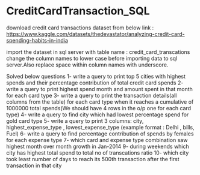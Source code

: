 # CreditCardTransaction_SQL

download credit card transactions dataset from below link :
https://www.kaggle.com/datasets/thedevastator/analyzing-credit-card-spending-habits-in-india

import the dataset in sql server with table name : credit_card_transcations
change the column names to lower case before importing data to sql server.Also replace space within column names with underscore.

Solved below questions
1- write a query to print top 5 cities with highest spends and their percentage contribution of total credit card spends 
2- write a query to print highest spend month and amount spent in that month for each card type
3- write a query to print the transaction details(all columns from the table) for each card type when
it reaches a cumulative of 1000000 total spends(We should have 4 rows in the o/p one for each card type)
4- write a query to find city which had lowest percentage spend for gold card type
5- write a query to print 3 columns:  city, highest_expense_type , lowest_expense_type (example format : Delhi , bills, Fuel)
6- write a query to find percentage contribution of spends by females for each expense type
7- which card and expense type combination saw highest month over month growth in Jan-2014
9- during weekends which city has highest total spend to total no of transcations ratio 
10- which city took least number of days to reach its 500th transaction after the first transaction in that city
